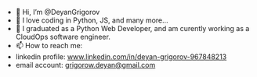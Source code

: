 - 👋 Hi, I’m @DeyanGrigorov
- 👀 I love coding in Python, JS, and many more...
- 🌱 I graduated as a Python Web Developer, and am curently working as a CloudOps software engineer.
- 📫 How to reach me: 
- linkedin profile: www.linkedin.com/in/deyan-grigorov-967848213
- email account: grigorow.deyan@gmail.com







<!---
DeyanGrigorov/DeyanGrigorov is a ✨ special ✨ repository because its `README.md` (this file) appears on your GitHub profile.
You can click the Preview link to take a look at your changes.
--->

